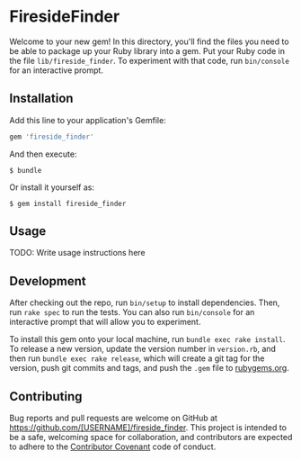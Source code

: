 # FiresideFinder

Welcome to your new gem! In this directory, you'll find the files you need to be able to package up your Ruby library into a gem. Put your Ruby code in the file `lib/fireside_finder`. To experiment with that code, run `bin/console` for an interactive prompt.

## Installation

Add this line to your application's Gemfile:

```ruby
gem 'fireside_finder'
```

And then execute:

    $ bundle

Or install it yourself as:

    $ gem install fireside_finder

## Usage

TODO: Write usage instructions here

## Development

After checking out the repo, run `bin/setup` to install dependencies. Then, run `rake spec` to run the tests. You can also run `bin/console` for an interactive prompt that will allow you to experiment.

To install this gem onto your local machine, run `bundle exec rake install`. To release a new version, update the version number in `version.rb`, and then run `bundle exec rake release`, which will create a git tag for the version, push git commits and tags, and push the `.gem` file to [rubygems.org](https://rubygems.org).

## Contributing

Bug reports and pull requests are welcome on GitHub at https://github.com/[USERNAME]/fireside_finder. This project is intended to be a safe, welcoming space for collaboration, and contributors are expected to adhere to the [Contributor Covenant](http://contributor-covenant.org) code of conduct.
